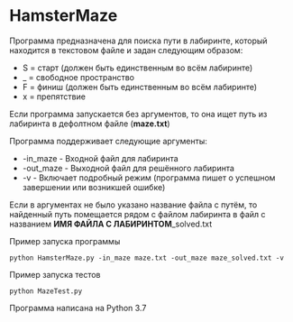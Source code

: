 # HamsterMaze

Программа предназначена для поиска пути в лабиринте, который находится в текстовом файле и задан следующим образом:

- S = старт (должен быть единственным во всём лабиринте)
- _ = свободное пространство
- F = финиш (должен быть единственным во всём лабиринте)
- x = препятствие

Если программа запускается без аргументов, то она ищет путь из лабиринта в  дефолтном файле (**maze.txt**)

Программа поддерживает следующие аргументы:

- -in_maze - Входной файл для лабиринта
- -out_maze - Выходной файл для решённого лабиринта
- -v - Включает подробный режим (программа пишет о успешном завершении или возникшей ошибке)

Если в аргументах не было указано название файла с путём, то найденный путь помещается рядом с файлом лабиринта в файл с названием **ИМЯ ФАЙЛА С ЛАБИРИНТОМ**_solved.txt

Пример запуска программы

`python HamsterMaze.py -in_maze maze.txt -out_maze maze_solved.txt -v`

Пример запуска тестов

`python MazeTest.py`


Программа написана на Python 3.7